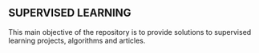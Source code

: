 ## SUPERVISED LEARNING

This main objective of the repository is to provide solutions to supervised learning projects, algorithms and articles. 

